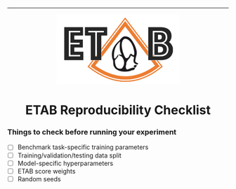 ---------------

<p align="center">
  <img width="280" height="160" src="assets/etab_logo.png" />
</p>

<h1 align="center">
    <b> ETAB Reproducibility Checklist </b>
</h1>

### Things to check before running your experiment

- [ ] Benchmark task-specific training parameters
- [ ] Training/validation/testing data split
- [ ] Model-specific hyperparameters
- [ ] ETAB score weights
- [ ] Random seeds
